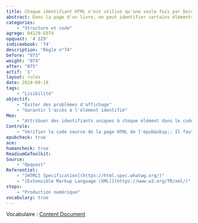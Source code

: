 ```yaml
---
title: Chaque identifiant HTML n'est utilisé qu'une seule fois par Document  de Contenu (Content Document)
abstract: Dans la page d'un livre, on peut identifier certains éléments par un identifiant. Il faut qu'il soit unique au sein de cette page.
categories: 
    - "Structure et code"
agrege: O4229-E074
opquast: '4 229'
indiceebook: '74'
description: "Règle n°74"
before: "073"
weight: "074"
after: "075"
actif: '1'
layout: rules
date: 2024-09-18
tags: 
    - "Lisibilité"
objectif: 
    - "Éviter des problèmes d'affichage"
    - "Garantir l'accès à l'élément identifié"
Meo: 
    - "Attribuer des identifiants uniques à chaque élément dans le code des pages HTML en veillant à ce qu'aucun identifiant ne soit réutilisé à l'intérieur de cette page."
Controle: 
    - "Vérifier le code source de la page HTML de l'epub&nbsp;: Il faut qu'aucun identifiant HTML ne soit utilisé plus d'une fois. Ou EpubCheck"
epubcheck: true
ace: 
humancheck: true
ReadiumGoToolkit: 
Source: 
    - "Opquast"
Referentiel: 
    - "[HTML5 Specification](https://html.spec.whatwg.org/)"
    - "[Extensible Markup Language (XML)](https://www.w3.org/TR/xml/)"
steps: 
    - "Production numérique"
vocabulary: true
---
```


Vocabulaire&nbsp;: [Content Document](../../vocabulaire#contentdocument)